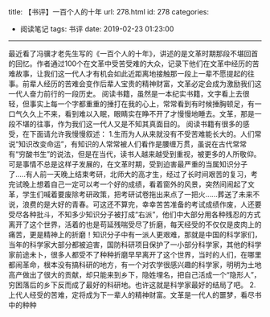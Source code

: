 title: 【书评】一百个人的十年
url: 278.html
id: 278
categories:
  - 阅读笔记
tags: 书评
date: 2019-02-23 01:23:00
---
最近看了冯骥才老先生写的《一百个人的十年》，讲述的是文革时期那段不堪回首的回忆。作者通过100个在文革中受苦受难的大众，记录下他们在文革中经历的苦难故事，让我们这一代人才有机会如此近距离地接触那一段上一辈不愿提起的往事。前辈人经历的苦难会变作后辈人宝贵的精神财富，文革必定会成为激励我们这一代人奋力前行的一段历史。 
阅读书籍，虽然是一本纪实书籍，文字看上去很轻，但事实上每一个字都重重的捶打在我的心上，常常看到有时候捶胸顿足，有一口气久久上不来，看到难以入眠，眼睛实在睁不开了才慢慢地睡去。文革，那是一段不堪的往事，作为我们这一代人又是不知其真面目的。
阅读书籍有很多的感受，在下面请允许我慢慢叙述： 
1.生而为人从来就没有不受苦难能长大的。人们常说“知识改变命运”，有知识的人常常被人们看作是腰缠万贯，虽说在古代常常有“穷酸书生”的说法，但是在当代，读书人越来越受到重视，被更多的人所敬仰。可是事情不总是这样子发展的，在文革时期，受到迫害最严重的当属知识分子了.....有人前一天晚上结束考研，北师大的高才生，经过了长时间艰苦的复习，考完试晚上想着自己一定可以考一个好的成绩，看着窗外的风景，突然间闹起了文革，学生们喊着要废除考研政策，把考研试卷拖出来点了一把火......葬送了未来不说，浪费的是大好的青春。可这还不算完，幸幸苦苦准备的考试成绩作废，人还要受尽各种批斗，不知多少知识分子被打成“右派”，他们中大部分用各种残忍的方式离开了这个世界，活着的也是苟延残喘受尽了折磨，每天经受的不仅仅是皮肉上的痛苦，更是精神上的折磨！知识分子中有一派人更艰难，那就是中国的科学家们，当年的科学家大部分都被迫害，国防科研项目保护了一小部分科学家，其他的科学家前途未卜，很多人都受不了种种折磨早早离开了这个世界，当时的人们，在哪里都闹革命，根本没有搞科研的地方，有一个对农学很感兴趣的科学家，明明为土地高产做出了很大的贡献，却只能来到乡下，隐姓埋名，把自己活成一个“隐形人”，穷困落后的乡下反而成了最好的科研地。也许这就是科学家最好的结局了吧。 
2.上代人经受的苦难，定将成为下一辈人的精神财富。文革是一代人的噩梦，看尽书中的种种
